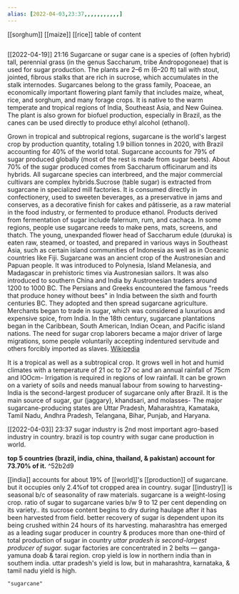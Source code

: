 ```yaml
---
alias: [2022-04-03,23:37,,,,,,,,,,,]
---
```

[[sorghum]] [[maize]] [[rice]]
table of content
```toc
```
[[2022-04-19]] 21:16
Sugarcane or sugar cane is a species of (often hybrid) tall, perennial grass (in the genus Saccharum, tribe Andropogoneae) that is used for sugar production. The plants are 2–6 m (6–20 ft) tall with stout, jointed, fibrous stalks that are rich in sucrose, which accumulates in the stalk internodes. Sugarcanes belong to the grass family, Poaceae, an economically important flowering plant family that includes maize, wheat, rice, and sorghum, and many forage crops. It is native to the warm temperate and tropical regions of India, Southeast Asia, and New Guinea. The plant is also grown for biofuel production, especially in Brazil, as the canes can be used directly to produce ethyl alcohol (ethanol).

Grown in tropical and subtropical regions, sugarcane is the world's largest crop by production quantity, totaling 1.9 billion tonnes in 2020, with Brazil accounting for 40% of the world total. Sugarcane accounts for 79% of sugar produced globally (most of the rest is made from sugar beets). About 70% of the sugar produced comes from Saccharum officinarum and its hybrids. All sugarcane species can interbreed, and the major commercial cultivars are complex hybrids.Sucrose (table sugar) is extracted from sugarcane in specialized mill factories. It is consumed directly in confectionery, used to sweeten beverages, as a preservative in jams and conserves, as a decorative finish for cakes and pâtisserie, as a raw material in the food industry, or fermented to produce ethanol. Products derived from fermentation of sugar include falernum, rum, and cachaça. In some regions, people use sugarcane reeds to make pens, mats, screens, and thatch. The young, unexpanded flower head of Saccharum edule (duruka) is eaten raw, steamed, or toasted, and prepared in various ways in Southeast Asia, such as certain island communities of Indonesia as well as in Oceanic countries like Fiji. Sugarcane was an ancient crop of the Austronesian and Papuan people. It was introduced to Polynesia, Island Melanesia, and Madagascar in prehistoric times via Austronesian sailors. It was also introduced to southern China and India by Austronesian traders around 1200 to 1000 BC. The Persians and Greeks encountered the famous "reeds that produce honey without bees" in India between the sixth and fourth centuries BC. They adopted and then spread sugarcane agriculture. Merchants began to trade in sugar, which was considered a luxurious and expensive spice, from India. In the 18th century, sugarcane plantations began in the Caribbean, South American, Indian Ocean, and Pacific island nations. The need for sugar crop laborers became a major driver of large migrations, some people voluntarily accepting indentured servitude and others forcibly imported as slaves.
[Wikipedia](https://en.wikipedia.org/wiki/Sugarcane)

It is a tropical as well as a subtropical crop.
It grows well in hot and humid climates with a temperature of 21 oc to 27 oc and an annual rainfall of 75cm and IOOcm-
Irrigation is required in regions of low rainfall. It can be grown on a variety of soils and needs manual labour from sowing to harvesting-
India is the second-largest producer of sugarcane only after Brazil. It is the main source of sugar, gur (jaggary), khandsari, and molasses-
The major sugarcane-producing states are Uttar Pradesh, Maharashtra, Kamataka, Tamil Nadu, Andhra Pradesh, Telangana, Bihar, Punjab, and Haryana.

[[2022-04-03]] 23:37
sugar industry is 2nd most important agro-based industry in country.
brazil is top country with sugar cane production in world.

**top 5 countries (brazil, india, china, thailand, & pakistan) account for 73.70% of it.** ^52b2d9

[[india]] accounts for about 19% of [[world]]'s [[production]] of sugarcane. but it occupies only 2.4%of tot cropped area in country.
sugar [[industry]] is seasonal b/c of seasonality of raw materials. 
sugarcane is a weight-losing crop. ratio of sugar to sugarcane varies b/w 9 to 12 per cent depending on its variety..
its sucrose content begins to dry during haulage after it has been harvested from field.
better recovery of sugar is dependent upon its being crushed within 24 hours of its harvesting.
maharashtra has emerged as a leading sugar producer in country & produces more than one-third of total production of sugar in country
*uttar pradesh is second-largest producer of sugar.*
sugar factories are concentrated in 2 belts — ganga-yamuna doab & tarai region.
crop yield is low in northern india than in southem india. uttar pradesh's yield is low, but in maharashtra, karnataka, & tamil nadu yield is high.
```query
"sugarcane"
```